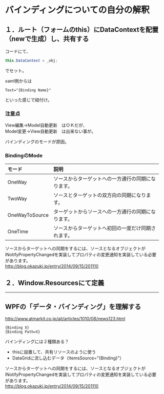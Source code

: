 # バインディングについての自分の解釈

## １．ルート（フォームのthis）にDataContextを配置（newで生成）し、共有する
コードにて、
```cs
this.DataContext = _obj;
```
でセット。    
    
xaml側からは
```
Text="{Binding Name}"
```
といった感じで紐付け。

### 注意点
View編集→Model自動更新　はＯＫだが、    
Model変更→View自動更新　は出来ない事が。    
    
バインディングのモードが原因。    
### BindingのMode
|  モード          |    説明                                              |
|:-----------------|:-----------------------------------------------------|
|  OneWay          |  ソースからターゲットへの一方通行の同期になります。  |
|  TwoWay          |  ソースとターゲットの双方向の同期になります。        |
|  OneWayToSource  |  ターゲットからソースへの一方通行の同期になります。  |
|  OneTime         |  ソースからターゲットへ初回の一度だけ同期されます。  |

ソースからターゲットへの同期をするには、ソースとなるオブジェクトがINotifyPropertyChangedを実装してプロパティの変更通知を実装している必要があります。    
http://blog.okazuki.jp/entry/2014/09/15/201110


## ２．Window.Resourcesにて定義

____________________________________________________________________

## WPFの「データ・バインディング」を理解する 
http://www.atmarkit.co.jp/ait/articles/1010/08/news123.html
```
{Binding X}
{Binding Path=X}
```
バインディングには２種類ある？

 * thisに設置して、共有リソースのように使う
 * DataGridに流し込むデータ（ItemsSource="{Binding}"）

ソースからターゲットへの同期をするには、ソースとなるオブジェクトがINotifyPropertyChangedを実装してプロパティの変更通知を実装している必要があります。    
http://blog.okazuki.jp/entry/2014/09/15/201110


